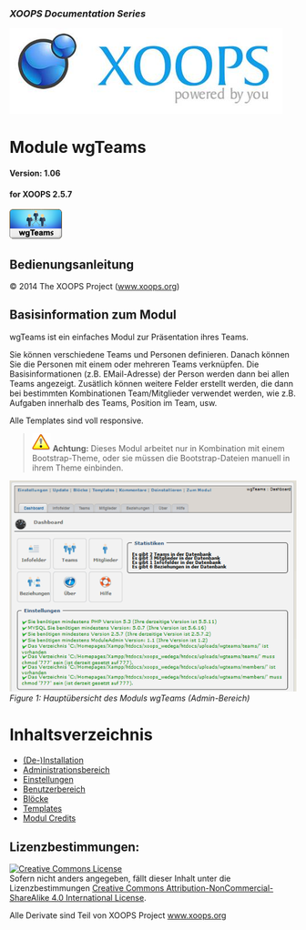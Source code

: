 ### _XOOPS Documentation Series_
![logoXoops.jpg](assets/logoXoops.jpg)

# Module wgTeams
#### Version: 1.06
#### for XOOPS 2.5.7
      
![logoModule.png](assets/logoModule.png)
            
## Bedienungsanleitung

© 2014 The XOOPS Project (www.xoops.org)    

## Basisinformation zum Modul

wgTeams ist ein einfaches Modul zur Präsentation ihres Teams.

Sie können verschiedene Teams und Personen definieren. Danach können Sie die Personen mit einem oder mehreren Teams verknüpfen. Die Basisinformationen (z.B. EMail-Adresse) der Person werden dann bei allen Teams angezeigt.
Zusätlich können weitere Felder erstellt werden, die dann bei bestimmten Kombinationen Team/Mitglieder verwendet werden, wie z.B. Aufgaben innerhalb des Teams, Position im Team, usw.

Alle Templates sind voll responsive.
>![](./assets/info/important.png) **Achtung:** Dieses Modul arbeitet nur in Kombination mit einem Bootstrap-Theme, oder sie müssen die Bootstrap-Dateien manuell in ihrem Theme einbinden.

![0dashboard.png](assets/0dashboard.png)<br/>
*Figure 1: Hauptübersicht des Moduls wgTeams (Admin-Bereich)*

# Inhaltsverzeichnis

* [(De-)Installation](book/1install.md)
* [Administrationsbereich](book/2administration.md)
* [Einstellungen](book/3preferences.md)
* [Benutzerbereich](book/5userside.md)
* [Blöcke](book/6blocks.md)
* [Templates](book/7templates.md)
* [Modul Credits](book/9credits.md)

## Lizenzbestimmungen:

<a rel="license" href="http://creativecommons.org/licenses/by-nc-sa/4.0/"><img alt="Creative Commons License" style="border-width:0" src="https://i.creativecommons.org/l/by-nc-sa/4.0/88x31.png" /></a><br />Sofern nicht anders angegeben, fällt dieser Inhalt unter die Lizenzbestimmungen <a rel="license" href="http://creativecommons.org/licenses/by-nc-sa/4.0/">Creative Commons Attribution-NonCommercial-ShareAlike 4.0 International License</a>.

Alle Derivate sind Teil von XOOPS Project <a rel="xoops" href="http://www.xoops.org">www.xoops.org</a>
